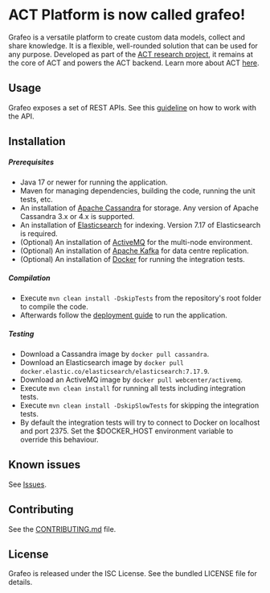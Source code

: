 ACT Platform is now called grafeo!
==================================

Grafeo is a versatile platform to create custom data models, collect and share knowledge. It is a flexible, well-rounded
solution that can be used for any purpose. Developed as part of the [ACT research project](https://www.mnemonic.no/research-and-development/semi-automated-cyber-threat-intelligence/),
it remains at the core of ACT and powers the ACT backend. Learn more about ACT [here](https://github.com/mnemonic-no/act).

## Usage

Grafeo exposes a set of REST APIs. See this [guideline](https://github.com/mnemonic-no/grafeo/wiki/REST-API-Usage-Guideline) on how to work with the API.

## Installation

##### Prerequisites

* Java 17 or newer for running the application.
* Maven for managing dependencies, building the code, running the unit tests, etc.
* An installation of [Apache Cassandra](https://cassandra.apache.org/) for storage. Any version of Apache Cassandra 3.x or 4.x is supported.
* An installation of [Elasticsearch](https://www.elastic.co/products/elasticsearch) for indexing. Version 7.17 of Elasticsearch is required.
* (Optional) An installation of [ActiveMQ](https://activemq.apache.org/) for the multi-node environment.
* (Optional) An installation of [Apache Kafka](https://kafka.apache.org/) for data centre replication.
* (Optional) An installation of [Docker](https://www.docker.com/) for running the integration tests.

##### Compilation

* Execute `mvn clean install -DskipTests` from the repository's root folder to compile the code.
* Afterwards follow the [deployment guide](https://github.com/mnemonic-no/grafeo/wiki/Architecture-and-Deployment-Guide) to run the application.

##### Testing

* Download a Cassandra image by `docker pull cassandra`.
* Download an Elasticsearch image by `docker pull docker.elastic.co/elasticsearch/elasticsearch:7.17.9`.
* Download an ActiveMQ image by `docker pull webcenter/activemq`.
* Execute `mvn clean install` for running all tests including integration tests.
* Execute `mvn clean install -DskipSlowTests` for skipping the integration tests.
* By default the integration tests will try to connect to Docker on localhost and port 2375. Set the $DOCKER_HOST environment variable to override this behaviour.

## Known issues

See [Issues](https://github.com/mnemonic-no/grafeo/issues).

## Contributing

See the [CONTRIBUTING.md](CONTRIBUTING.md) file.

## License

Grafeo is released under the ISC License. See the bundled LICENSE file for details.